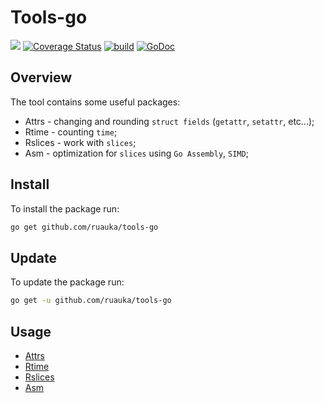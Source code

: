 # Tools-go

![](https://img.shields.io/github/go-mod/go-version/ruauka/attrs-go)
[![Coverage Status](https://codecov.io/github/ruauka/attrs-go/coverage.svg?branch=master)](https://codecov.io/gh/ruauka/attrs-go)
[![build](https://github.com/ruauka/attrs-go/actions/workflows/pipeline.yml/badge.svg)](https://github.com/ruauka/attrs-go/actions/workflows/pipeline.yml)
[![GoDoc](https://godoc.org/github.com/ruauka/attrs-go?status.svg)](https://godoc.org/github.com/ruauka/attrs-go)

## Overview

The tool contains some useful packages:

- Attrs - changing and rounding `struct fields` (`getattr`, `setattr`, etc...);
- Rtime - counting `time`;
- Rslices - work with `slices`;
- Asm - optimization for `slices` using `Go Assembly`, `SIMD`;

## Install

To install the package run:

```bash
go get github.com/ruauka/tools-go
```

## Update

To update the package run:

```bash
go get -u github.com/ruauka/tools-go
```

## Usage

- [Attrs](attrs/README.md)
- [Rtime](rtime/README.md)
- [Rslices](rslices/README.md)
- [Asm](asm/README.md)

